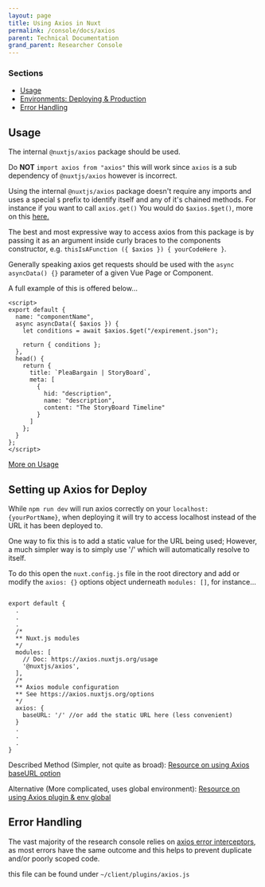 ```yaml
---
layout: page
title: Using Axios in Nuxt
permalink: /console/docs/axios
parent: Technical Documentation
grand_parent: Researcher Console
---
```


### Sections

- [Usage](#Usage)
- [Environments: Deploying & Production](#Setting-up-Axios-for-Deploy)
- [Error Handling](#Error-Handling)

## Usage

The internal `@nuxtjs/axios` package should be used.

Do **NOT** `import axios from "axios"` this will work since `axios` is a sub dependency of `@nuxtjs/axios` however is incorrect.

Using the internal `@nuxtjs/axios` package doesn't require any imports and uses a special `$` prefix to identify itself and any of it's chained methods. For instance if you want to call `axios.get()` You would do `$axios.$get()`, more on this [here.](https://axios.nuxtjs.org/usage.html#store-actions)

The best and most expressive way to access axios from this package is by passing it as an argument inside curly braces to the components constructor, e.g. `thisIsAFunction ({ $axios }) { yourCodeHere }`.

Generally speaking axios get requests should be used with the `async asyncData() {}` parameter of a given Vue Page or Component.

A full example of this is offered below...

```
<script>
export default {
  name: "componentName",
  async asyncData({ $axios }) {
    let conditions = await $axios.$get("/expirement.json");

    return { conditions };
  },
  head() {
    return {
      title: `PleaBargain | StoryBoard`,
      meta: [
        {
          hid: "description",
          name: "description",
          content: "The StoryBoard Timeline"
        }
      ]
    };
  }
};
</script>
```

[More on Usage](https://axios.nuxtjs.org/usage.html)

## Setting up Axios for Deploy

While `npm run dev` will run axios correctly on your `localhost:{yourPortName}`, when deploying it will try to access localhost instead of the URL it has been deployed to.

One way to fix this is to add a static value for the URL being used; However, a much simpler way is to simply use '/' which will automatically resolve to itself.

To do this open the `nuxt.config.js` file in the root directory and add or modify the `axios: {}` options object underneath `modules: []`, for instance...

```

export default {
  .
  .
  .
  /*
  ** Nuxt.js modules
  */
  modules: [
    // Doc: https://axios.nuxtjs.org/usage
    '@nuxtjs/axios',
  ],
  /*
  ** Axios module configuration
  ** See https://axios.nuxtjs.org/options
  */
  axios: {
    baseURL: '/' //or add the static URL here (less convenient)
  }
  .
  .
  .
}

```

Described Method (Simpler, not quite as broad):
[Resource on using Axios baseURL option](https://github.com/nuxt-community/axios-module/issues/134)

Alternative (More complicated, uses global environment):
[Resource on using Axios plugin & env global](https://medium.com/from-zero-to-hero-of-free-web-development/vue-js-and-nuxt-js-quickstart-tutorial-part-3-c445c1a063ef)

## Error Handling

The vast majority of the research console relies on [axios error interceptors](https://axios.nuxtjs.org/helpers.html#interceptors), as most errors have the same outcome and this helps to prevent duplicate and/or poorly scoped code.

this file can be found under `~/client/plugins/axios.js`
